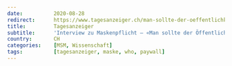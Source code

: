 ```yaml
---
date:          2020-08-28
redirect:      https://www.tagesanzeiger.ch/man-sollte-der-oeffentlichkeit-nichts-vorgaukeln-780632651447
title:         Tagesanzeiger
subtitle:      'Interview zu Maskenpflicht – «Man sollte der Öffentlichkeit nichts vorgaukeln»'
country:       CH
categories:    [MSM, Wissenschaft]
tags:          [tagesanzeiger, maske, who, paywall]
---
```

